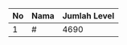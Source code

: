 | No | Nama            | Jumlah Level |
|----|-----------------|--------------|
| 1  | #    |    4690        |
